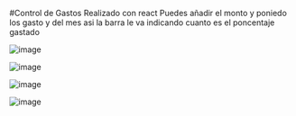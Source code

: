 #Control de Gastos
Realizado con react 
Puedes añadir el monto y poniedo los gasto y del mes asi la barra le va indicando cuanto es el poncentaje gastado



![image](https://github.com/Bayronvillanea/control-gastos/assets/30988860/79743bd2-adc8-4119-81ac-029b3407bae2)

![image](https://github.com/Bayronvillanea/control-gastos/assets/30988860/9f7a1b43-584a-446d-afa7-eeccd6d26c62)


![image](https://github.com/Bayronvillanea/control-gastos/assets/30988860/c2e3d17f-1932-48db-b1c2-8289b2b840a0)


![image](https://github.com/Bayronvillanea/control-gastos/assets/30988860/bd87e13f-0984-442f-bb2a-8cbc8c7abb8f)
